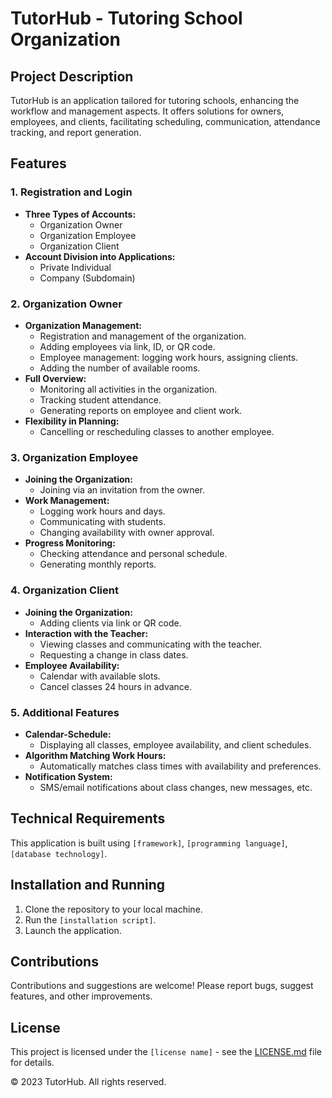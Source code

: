 # TutorHub - Tutoring School Organization

## Project Description
TutorHub is an application tailored for tutoring schools, enhancing the workflow and management aspects. It offers solutions for owners, employees, and clients, facilitating scheduling, communication, attendance tracking, and report generation.

## Features

### 1. Registration and Login
- **Three Types of Accounts:**
  - Organization Owner
  - Organization Employee
  - Organization Client
- **Account Division into Applications:**
  - Private Individual
  - Company (Subdomain)

### 2. Organization Owner
- **Organization Management:**
  - Registration and management of the organization.
  - Adding employees via link, ID, or QR code.
  - Employee management: logging work hours, assigning clients.
  - Adding the number of available rooms.
- **Full Overview:**
  - Monitoring all activities in the organization.
  - Tracking student attendance.
  - Generating reports on employee and client work.
- **Flexibility in Planning:**
  - Cancelling or rescheduling classes to another employee.

### 3. Organization Employee
- **Joining the Organization:**
  - Joining via an invitation from the owner.
- **Work Management:**
  - Logging work hours and days.
  - Communicating with students.
  - Changing availability with owner approval.
- **Progress Monitoring:**
  - Checking attendance and personal schedule.
  - Generating monthly reports.

### 4. Organization Client
- **Joining the Organization:**
  - Adding clients via link or QR code.
- **Interaction with the Teacher:**
  - Viewing classes and communicating with the teacher.
  - Requesting a change in class dates.
- **Employee Availability:**
  - Calendar with available slots.
  - Cancel classes 24 hours in advance.

### 5. Additional Features
- **Calendar-Schedule:**
  - Displaying all classes, employee availability, and client schedules.
- **Algorithm Matching Work Hours:**
  - Automatically matches class times with availability and preferences.
- **Notification System:**
  - SMS/email notifications about class changes, new messages, etc.

## Technical Requirements
This application is built using `[framework]`, `[programming language]`, `[database technology]`.

## Installation and Running
1. Clone the repository to your local machine.
2. Run the `[installation script]`.
3. Launch the application.

## Contributions
Contributions and suggestions are welcome! Please report bugs, suggest features, and other improvements.

## License
This project is licensed under the `[license name]` - see the [LICENSE.md](LICENSE.md) file for details.

© 2023 TutorHub. All rights reserved.
